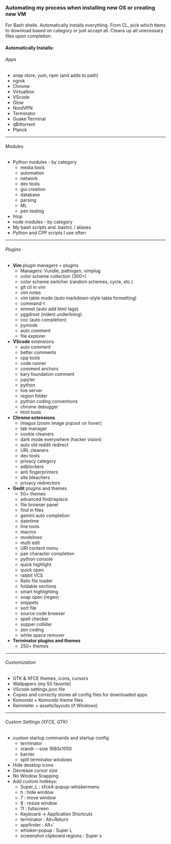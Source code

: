### Automating my process when installing new OS or creating new VM

For Bash shells. Automatically installs everything. From CL, pick which items to download based on category or just accept all. Cleans up all unecessary files upon completion.

#### Automatically Installs:

###### Apps

- snap store, yum, npm (and adds to path)
- ngrok
- Chrome
- Virtualbox
- VScode
- Glow
- NordVPN
- Terminator
- Guake Terminal
- qBittorrent
- Planck

----------------------------------

###### Modules

- Python modules - by category
  - media tools
  - automation
  - network
  - dev tools
  - gui creation
  - database
  - parsing
  - ML
  - pen testing
- htop
- node modules - by category
- My bash scripts and .bashrc / aliases 
- Python and CPP scripts I use often

----------------------------------

###### Plugins

- **Vim** plugin managers + plugins
  - Managers: Vundle, pathogen, vimplug
  - color scheme collection (300+)
  - color scheme switcher (random schemes, cycle, etc.)
  - git cli in vim
  - vim notes
  - vim table mode (auto markdown-style table formatting)
  - command-t
  - emmet (auto add html tags)
  - yggdroot (indent underlining)
  - coc (auto completion)
  - pymode
  - auto comment
  - file explorer
- **VScode** extensions
  - auto comment
  - better comments
  - cpp tools
  - code runner
  - comment anchors
  - kary foundation comment
  - jupyter
  - python
  - live server
  - region folder
  - python coding conventions
  - chrome debugger
  - html tools
- **Chrome extensions**
  - imagus (zoom image popout on hover)
  - tab manager
  - cookie cleaners
  - dark mode everywhere (hacker vision)
  - auto old reddit redirect
  - URL cleaners
  - dev tools
  - privacy category 
  - adblockers
  - anti fingerprinters
  - site bleachers
  - privacy redirectors
- **Gedit** plugins and themes
  - 50+ themes
  - advanced find/replace
  - file browser panel
  - find in files
  - gemini auto completion
  - datetime
  - line tools
  - macros
  - modelines
  - multi edit
  - URI content menu
  - pair character completion
  - python console
  - quick highlight
  - quick open
  - rabbit VCS
  - Rails file loader
  - foldable sections
  - smart highlighting
  - snap open (regex)
  - snippets
  - sort file
  - source code browser
  - spell checker
  - supper collider
  - zen coding
  - white space remover
- **Terminator plugins and themes**
  - 250+ themes


----------------------------------

###### Customization

- GTK & XFCE themes, icons, cursors
- Wallpapers (my 50 favorite)
- VScode settings.json file
- Copies and correctly stores all config files for downloaded apps
- Komorebi + Komorebi theme files
- Rainmeter + assets/layouts (if Windows)

----------------------------------

###### Custom Settings (XFCE, GTK)

- custom startup commands and startup config
  - terminator
  - xrandr --size 1680x1050
  - barrier
  - split terminator windows
- Hide desktop icons
- Decrease cursor size
- No Window Snapping
- Add custom hotkeys:
  -  Super_L		:		xfce4-popup-whiskermenu
  -  <Alt>h	  		:		hide window
  -  <Alt>7	  		:		move window
  -  <Alt>8	  		:		resize window
  -  <Alt>11		:		fullscreen
  -  Keyboard -> Application Shortcuts
  -  terminator 	: 		Alt+Return
  -  appfinder  	: 		Alt+'
  -  whisker-popup  : 		Super L
  -  screenshot clipboard regions	:	Super s